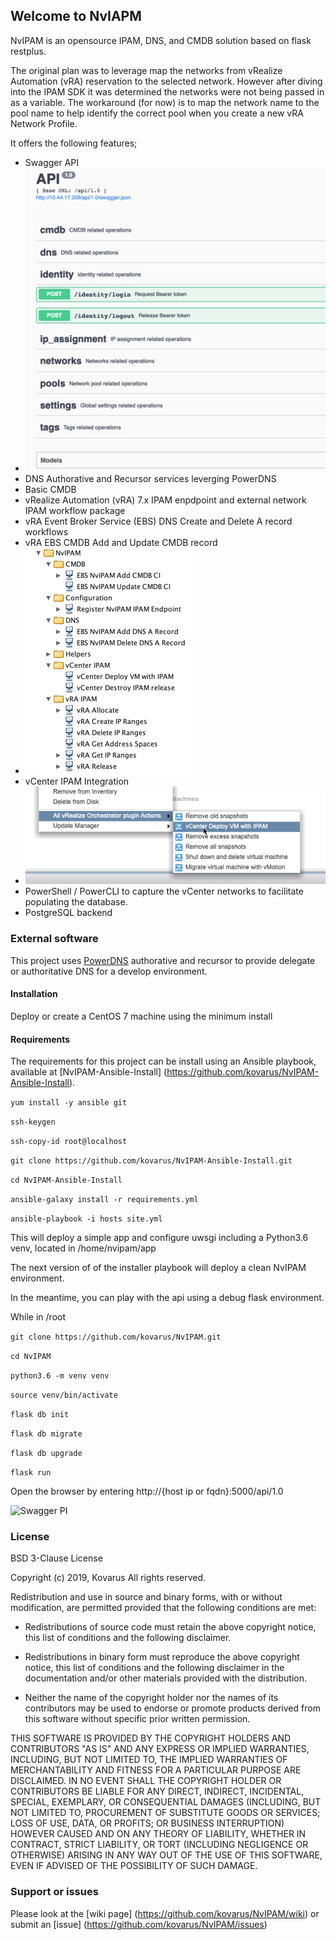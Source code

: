 ## Welcome to NvIAPM
NvIPAM is an opensource IPAM, DNS, and CMDB solution based on flask restplus.

The original plan was to leverage map the networks from vRealize Automation (vRA) reservation to the selected network.  However after diving into the IPAM SDK it was determined the networks were not being passed in as a variable.
The workaround (for now) is to map the network name to the pool name to help identify the correct pool when you create a new vRA Network Profile.


It offers the following features;

* Swagger API
* ![Swagger PI](images/swaggerApi.jpg)
* DNS Authorative and Recursor services leverging PowerDNS
* Basic CMDB
* vRealize Automation (vRA) 7.x IPAM enpdpoint and external network IPAM workflow package
* vRA Event Broker Service (EBS) DNS Create and Delete A record workflows
* vRA EBS CMDB Add and Update CMDB record
* ![vRO Workflow Package](images/vroWorkflowPackage.jpg)
* vCenter IPAM Integration 
* ![vCenter 6.7 vRO Integration](images/vCenterIntegration.jpg)
* PowerShell / PowerCLI to capture the vCenter networks to facilitate populating the database.
* PostgreSQL backend


### External software

This project uses [PowerDNS](https://www.powerdns.com/) authorative and recursor to provide delegate or authoritative DNS for a develop environment.

#### Installation

Deploy or create a CentOS 7 machine using the minimum install

#### Requirements

The requirements for this project can be install using an Ansible playbook, available at [NvIPAM-Ansible-Install] (https://github.com/kovarus/NvIPAM-Ansible-Install).

`yum install -y ansible git`

`ssh-keygen`

`ssh-copy-id root@localhost`

`git clone https://github.com/kovarus/NvIPAM-Ansible-Install.git`

`cd NvIPAM-Ansible-Install`

`ansible-galaxy install -r requirements.yml`

`ansible-playbook -i hosts site.yml`

This will deploy a simple app and configure uwsgi including a Python3.6 venv, located in /home/nvipam/app

The next version of of the installer playbook will deploy a clean NvIPAM environment.

In the meantime, you can play with the api using a debug flask environment.

While in /root

`git clone https://github.com/kovarus/NvIPAM.git`

`cd NvIPAM`

`python3.6 -m venv venv`

`source venv/bin/activate`

`flask db init`

`flask db migrate`

`flask db upgrade`

`flask run`

Open the browser by entering http://{host ip or fqdn}:5000/api/1.0

![Swagger PI](https://github.com/kovarus/NvIPAM/images/swggerApi.jpg)

### License
BSD 3-Clause License

Copyright (c) 2019, Kovarus
All rights reserved.

Redistribution and use in source and binary forms, with or without
modification, are permitted provided that the following conditions are met:

* Redistributions of source code must retain the above copyright notice, this
  list of conditions and the following disclaimer.

* Redistributions in binary form must reproduce the above copyright notice,
  this list of conditions and the following disclaimer in the documentation
  and/or other materials provided with the distribution.

* Neither the name of the copyright holder nor the names of its
  contributors may be used to endorse or promote products derived from
  this software without specific prior written permission.

THIS SOFTWARE IS PROVIDED BY THE COPYRIGHT HOLDERS AND CONTRIBUTORS "AS IS"
AND ANY EXPRESS OR IMPLIED WARRANTIES, INCLUDING, BUT NOT LIMITED TO, THE
IMPLIED WARRANTIES OF MERCHANTABILITY AND FITNESS FOR A PARTICULAR PURPOSE ARE
DISCLAIMED. IN NO EVENT SHALL THE COPYRIGHT HOLDER OR CONTRIBUTORS BE LIABLE
FOR ANY DIRECT, INDIRECT, INCIDENTAL, SPECIAL, EXEMPLARY, OR CONSEQUENTIAL
DAMAGES (INCLUDING, BUT NOT LIMITED TO, PROCUREMENT OF SUBSTITUTE GOODS OR
SERVICES; LOSS OF USE, DATA, OR PROFITS; OR BUSINESS INTERRUPTION) HOWEVER
CAUSED AND ON ANY THEORY OF LIABILITY, WHETHER IN CONTRACT, STRICT LIABILITY,
OR TORT (INCLUDING NEGLIGENCE OR OTHERWISE) ARISING IN ANY WAY OUT OF THE USE
OF THIS SOFTWARE, EVEN IF ADVISED OF THE POSSIBILITY OF SUCH DAMAGE.


### Support or issues

Please look at the [wiki page] (https://github.com/kovarus/NvIPAM/wiki) or submit an [issue] (https://github.com/kovarus/NvIPAM/issues)